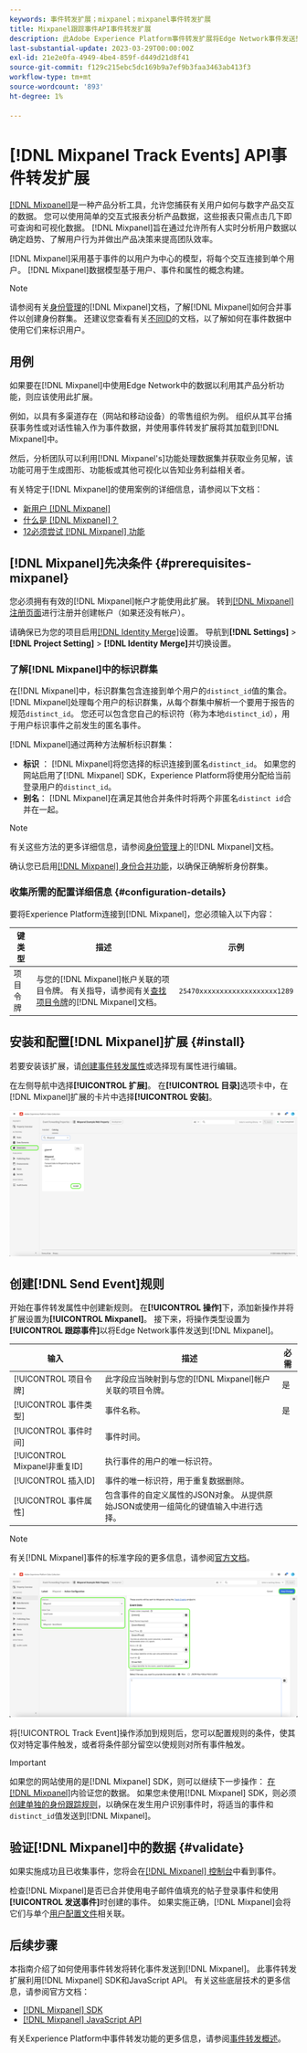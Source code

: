 ```yaml
---
keywords: 事件转发扩展；mixpanel；mixpanel事件转发扩展
title: Mixpanel跟踪事件API事件转发扩展
description: 此Adobe Experience Platform事件转发扩展将Edge Network事件发送到Mixpanel。
last-substantial-update: 2023-03-29T00:00:00Z
exl-id: 21e2e0fa-4949-4be4-859f-d449d21d8f41
source-git-commit: f129c215ebc5dc169b9a7ef9b3faa3463ab413f3
workflow-type: tm+mt
source-wordcount: '893'
ht-degree: 1%

---
```


# [!DNL Mixpanel Track Events] API事件转发扩展

[[!DNL Mixpanel]](https://www.mixpanel.com)是一种产品分析工具，允许您捕获有关用户如何与数字产品交互的数据。 您可以使用简单的交互式报表分析产品数据，这些报表只需点击几下即可查询和可视化数据。 [!DNL Mixpanel]旨在通过允许所有人实时分析用户数据以确定趋势、了解用户行为并做出产品决策来提高团队效率。

[!DNL Mixpanel]采用基于事件的以用户为中心的模型，将每个交互连接到单个用户。 [!DNL Mixpanel]数据模型基于用户、事件和属性的概念构建。

>[!NOTE]
>
>请参阅有关[身份管理](https://help.mixpanel.com/hc/en-us/articles/360041039771-Getting-Started-with-Identity-Management)的[!DNL Mixpanel]文档，了解[!DNL Mixpanel]如何合并事件以创建身份群集。 还建议您查看有关[不同ID](https://help.mixpanel.com/hc/en-us/articles/115004509426-Distinct-ID-Creation-JavaScript-iOS-Android-)的文档，以了解如何在事件数据中使用它们来标识用户。

## 用例

如果要在[!DNL Mixpanel]中使用Edge Network中的数据以利用其产品分析功能，则应该使用此扩展。

例如，以具有多渠道存在（网站和移动设备）的零售组织为例。 组织从其平台捕获事务性或对话性输入作为事件数据，并使用事件转发扩展将其加载到[!DNL Mixpanel]中。

然后，分析团队可以利用[!DNL Mixpanel's]功能处理数据集并获取业务见解，该功能可用于生成图形、功能板或其他可视化以告知业务利益相关者。

有关特定于[!DNL Mixpanel]的使用案例的详细信息，请参阅以下文档：

* [新用户 [!DNL Mixpanel]](https://docs.mixpanel.com/docs)
* [什么是 [!DNL Mixpanel]？](https://developer.mixpanel.com/docs)
* [12必须尝试 [!DNL Mixpanel] 功能](https://mixpanel.com/blog/12-things-you-probably-didnt-know-you-could-do-with-mixpanel/)

## [!DNL Mixpanel]先决条件 {#prerequisites-mixpanel}

您必须拥有有效的[!DNL Mixpanel]帐户才能使用此扩展。 转到[[!DNL Mixpanel] 注册页面](https://mixpanel.com/register/)进行注册并创建帐户（如果还没有帐户）。

请确保已为您的项目启用[[!DNL Identity Merge]](https://help.mixpanel.com/hc/en-us/articles/9648680824852-ID-Merge-Implementation-Best-Practices)设置。 导航到&#x200B;**[!DNL Settings]** > **[!DNL Project Setting]** > **[!DNL Identity Merge]**&#x200B;并切换设置。

### 了解[!DNL Mixpanel]中的标识群集

在[!DNL Mixpanel]中，标识群集包含连接到单个用户的`distinct_id`值的集合。 [!DNL Mixpanel]处理每个用户的标识群集，从每个群集中解析一个要用于报告的规范`distinct_id`。 您还可以包含您自己的标识符（称为本地`distinct_id`），用于用户标识事件之前发生的匿名事件。

[!DNL Mixpanel]通过两种方法解析标识群集：

* **标识** ： [!DNL Mixpanel]将您选择的标识连接到匿名`distinct_id`。 如果您的网站启用了[!DNL Mixpanel] SDK，Experience Platform将使用分配给当前登录用户的`distinct_id`。
* **别名**： [!DNL Mixpanel]在满足其他合并条件时将两个非匿名`distinct id`合并在一起。

>[!NOTE]
>
>有关这些方法的更多详细信息，请参阅[身份管理](https://help.mixpanel.com/hc/en-us/articles/360041039771-Getting-Started-with-Identity-Management#user-identification)上的[!DNL Mixpanel]文档。
>
>确认您已启用[[!DNL Mixpanel] 身份合并功能](#prerequisites-mixpanel)，以确保正确解析身份群集。

### 收集所需的配置详细信息 {#configuration-details}

要将Experience Platform连接到[!DNL Mixpanel]，您必须输入以下内容：

| 键类型 | 描述 | 示例 |
| --- | --- | --- |
| 项目令牌 | 与您的[!DNL Mixpanel]帐户关联的项目令牌。 有关指导，请参阅有关[查找项目令牌](https://help.mixpanel.com/hc/en-us/articles/115004502806-Find-Project-Token-)的[!DNL Mixpanel]文档。 | `25470xxxxxxxxxxxxxxxxxxx1289` |

## 安装和配置[!DNL Mixpanel]扩展 {#install}

若要安装该扩展，请[创建事件转发属性](../../../ui/event-forwarding/overview.md#properties)或选择现有属性进行编辑。

在左侧导航中选择&#x200B;**[!UICONTROL 扩展]**。 在&#x200B;**[!UICONTROL 目录]**&#x200B;选项卡中，在[!DNL Mixpanel]扩展的卡片中选择&#x200B;**[!UICONTROL 安装]**。

![正在安装[!DNL Mixpanel]扩展。](../../../images/extensions/server/mixpanel/install-extension.png)

## 创建[!DNL Send Event]规则

开始在事件转发属性中创建新规则。 在&#x200B;**[!UICONTROL 操作]**&#x200B;下，添加新操作并将扩展设置为&#x200B;**[!UICONTROL Mixpanel]**。 接下来，将操作类型设置为&#x200B;**[!UICONTROL 跟踪事件]**&#x200B;以将Edge Network事件发送到[!DNL Mixpanel]。

| 输入 | 描述 | 必需 |
| --- | --- | --- |
| [!UICONTROL 项目令牌] | 此字段应当映射到与您的[!DNL Mixpanel]帐户关联的项目令牌。 | 是 |
| [!UICONTROL 事件类型] | 事件名称。 | 是 |
| [!UICONTROL 事件时间] | 事件时间。 | |
| [!UICONTROL Mixpanel非重复ID] | 执行事件的用户的唯一标识符。 | |
| [!UICONTROL 插入ID] | 事件的唯一标识符，用于重复数据删除。 | |
| [!UICONTROL 事件属性] | 包含事件的自定义属性的JSON对象。 从提供原始JSON或使用一组简化的键值输入中进行选择。 | |

>[!NOTE]
>
>有关[!DNL Mixpanel]事件的标准字段的更多信息，请参阅[官方文档](https://developer.mixpanel.com/reference/import-events#event)。

![添加事件转发规则操作配置。](../../../images/extensions/server/mixpanel/track-event-action.png)

将[!UICONTROL Track Event]操作添加到规则后，您可以配置规则的条件，使其仅对特定事件触发，或者将条件部分留空以使规则对所有事件触发。

>[!IMPORTANT]
>
>如果您的网站使用的是[!DNL Mixpanel] SDK，则可以继续下一步操作： [在 [!DNL Mixpanel]](#validate)内验证您的数据。 如果您未使用[!DNL Mixpanel] SDK，则必须[创建单独的身份跟踪规则](#create-an-identity-tracking-rule)，以确保在发生用户识别事件时，将适当的事件和`distinct_id`值发送到[!DNL Mixpanel]。

## 验证[!DNL Mixpanel]中的数据 {#validate}

如果实施成功且已收集事件，您将会在[[!DNL Mixpanel] 控制台](https://help.mixpanel.com/hc/en-us/articles/4402837164948)中看到事件。

检查[!DNL Mixpanel]是否已合并使用电子邮件值填充的帖子登录事件和使用&#x200B;**[!UICONTROL 发送事件]**&#x200B;时创建的事件。 如果实施正确，[!DNL Mixpanel]会将它们与单个[用户配置文件](https://help.mixpanel.com/hc/en-us/articles/115004501966)相关联。

## 后续步骤

本指南介绍了如何使用事件转发将转化事件发送到[!DNL Mixpanel]。 此事件转发扩展利用[!DNL Mixpanel] SDK和JavaScript API。 有关这些底层技术的更多信息，请参阅官方文档：

* [[!DNL Mixpanel] SDK](https://developer.mixpanel.com/docs/nodejs)
* [[!DNL Mixpanel] JavaScript API](https://developer.mixpanel.com/docs/javascript-full-api-reference#mixpanelidentify)

有关Experience Platform中事件转发功能的更多信息，请参阅[事件转发概述](../../../ui/event-forwarding/overview.md)。
